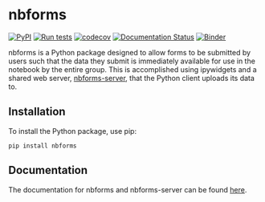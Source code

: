 # nbforms

[![PyPI](https://img.shields.io/pypi/v/nbforms.svg)](https://pypi.org/project/nbforms/)
[![Run tests](https://github.com/chrispyles/nbforms/actions/workflows/run-tests.yml/badge.svg)](https://github.com/chrispyles/nbforms/actions/workflows/run-tests.yml)
[![codecov](https://codecov.io/github/chrispyles/nbforms/graph/badge.svg?token=GK2LAP9034)](https://codecov.io/github/chrispyles/nbforms)
[![Documentation Status](https://readthedocs.org/projects/nbforms/badge/?version=latest)](https://nbforms.readthedocs.io/en/latest/?badge=latest)
[![Binder](https://mybinder.org/badge_logo.svg)](https://mybinder.org/v2/gh/chrispyles/nbforms/main?filepath=demo%2Fdemo.ipynb)

nbforms is a Python package designed to allow forms to be submitted by users such that the data they submit is immediately available for use in the notebook by the entire group. This is accomplished using ipywidgets and a shared web server, [nbforms-server](https://github.com/chrispyles/nbforms-server), that the Python client uploads its data to.

## Installation

To install the Python package, use pip:

```
pip install nbforms
```

## Documentation

The documentation for nbforms and nbforms-server can be found [here](https://nbforms.readthedocs.io/).
